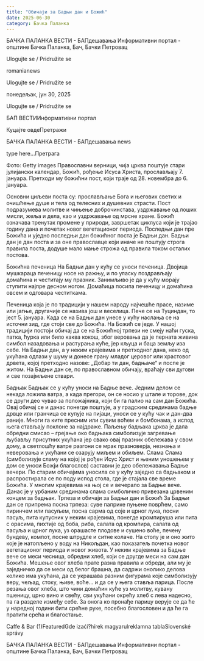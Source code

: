 ```yaml
---
title: "Обичаји за Бадњи дан и Божић"
date: 2025-06-30
category: Бачка Паланка
---
```


БАЧКА ПАЛАНКА ВЕСТИ - БАПдешавања Информативни портал - општине Бачка Паланка, Бач, Бачки Петровац

Ulogujte se / Pridružite se

romanianews

Ulogujte se / Pridružite se

понедељак, јун 30, 2025

Ulogujte se / Pridružite se

БАП ВЕСТИИнформативни портал

Куцајте овдеПретражи

БАЧКА ПАЛАНКА ВЕСТИ - БАПдешавања news

type here...Претрага

Фото: Getty images
            Православни верници, чија црква поштује стари јулијански календар, Божић, рођење Исуса Христа, прослављају 7. јануара. Претходи му божићни пост, који траје од 28. новембра до 6. јануара.

Основни циљеви поста су: прослављање Бога и његових светих и очишћење душе и тела од телесних и душевних страсти. Пост подразумева молитве и чињење доброчинстава, уздржавање од лоших мисли, жеља и дела, као и уздржавање од мрсне хране.
Божић означава тренутак промене у природи, завршетак циклуса који је трајао годину дана и почетак новог вегетационог периода. Последњи дан пре Божића и уједно последњи дан божићног поста је Бадњи дан. Бадњи дан је дан поста и за оне православце који иначе не поштују строга правила поста, додуше мало мање строжа од правила током осталих постова.


Божићна печеница
На Бадњи дан у кућу се уноси печеница. Двојица мушкараца печеницу носе на ражњу, и по уласку поздрављају домаћина и честитају му празник. Занимљиво је да у кућу морају ступити најпре десном ногом. Домаћица посипа печеницу и домаћина овсем и одговара честиткама.


Печеница која је по традицији у нашем народу најчешће прасе, назиме или јагње, другачије се назива још и веселица. Пече се на Туциндан, то јест 5. јануара. Када се на Бадњи дан унесе у кућу наслања се на источни зид, где стоји све до Божића. На Божић се једе. У нашој традицији постоји обичај да се на Божићној трпези не смеју наћи гуска, патка, ћурка или било каква кокош, због веровања да је перната живина симбол назадовања и растурања куће, јер кљуца и баца земљу иза себе.
На Бадњи дан, а у неким крајевима и претходног дана, неко од укућана одлази у шуму и донесе грану младог церовог или храстовог дрвета, којој претходно назове: „Добар ти дан, бадњаче“ и поспе је житом. На Бадњи дан се, по православном обичају, враћају сви дугови и све позајмљене ствари.


Бадњак
Бадњак се у кућу уноси на Бадње вече. Једним делом се некада ложила ватра, а када прегори, он се носио у штале и торове, док се други део чувао за положајника, који би га палио на сам дан Божића. Овај обичај се и данас понегде поштује, а у градским срединама бадње дрвце или гранчица се купује на пијаци, уноси се у кућу чак и дан-два раније. Многи га ките пресним или сувим воћем и бомбонама, а испод њега стављају поклоне за најдраже.
Паљењу бадњака црква је дала обредни смисао – грејање око бадњака симболизује загревање љубављу присутних укућана јер свако овај празник обележава у свом дому, а светлошћу ватре разгони се мрак празноверја, незнања и неверовања и укућани се озарују миљем и обиљем.
Слама
Слама (симболизује сламу на којој је рођен Исус Христ и њеним уношењем у дом се уноси Божји благослов) саставни је део обележавања Бадње вечери. По старим обичајима уносила се у кућу заједно са бадњаком и распростирала се по поду испод стола, где је стајала све време Божића. У многим крајевима на њој се и вечерало за Бадње вече. Данас је у урбаним срединама слама симболично привезана црвеним концем за бадњак.
Трпеза и обичаји за Бадњи дан и Божић
За Бадњи дан се припрема посна трпеза: суве паприке пуњене поврћем, само пиринчем или пасуљем, посна сарма од соје и црног лука, посни пасуљ, пита купусник у неким крајевима, понегде кромпируша или пита с орасима, пихтије од боба, риба, салата од кромпира, салата од пасуља и црног лука, уз орашасте плодове и сушено воће, печену бундеву, компот, посне штрудле и ситне колаче. На столу је и оно жито које је натопљено у воду на Никољдан, као показатељ почетка новог вегетационог периода и новог живота.
У неким крајевима за Бадње вече се меси чесница, обредни хлеб, који се другде меси на сам дан Божића. Мешење овог хлеба прате разна правила и обреди, али му је заједничко да се меси од белог брашна, да садржи онолико делова колико има укућана, да се украшава разним фигурама које симболизују веру, чељад, стоку, њиве, воће… и да се у њега ставља парица.
После резања овог хлеба, што чини домаћин куће уз молитву, кувану пшеницу, црно вино и свећу, сви укућани окрећу хлеб с лева надесно, па га разделе између себе. За онога ко пронађе парицу верује се да ће у наредној години бити срећне руке, посебно благословен и да ће га пратити срећа и благостање.

Caffe & Bar (1)FeaturedGde izaći?hírek magyarulreklamna tablaSlovenské správy

БАЧКА ПАЛАНКА ВЕСТИ - БАПдешавања Информативни портал - општине Бачка Паланка, Бач, Бачки Петровац
